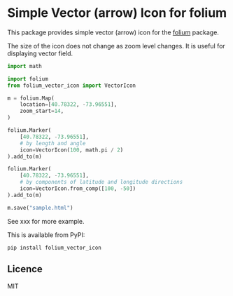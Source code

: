# Simple Vector (arrow) Icon for folium

This package provides simple vector (arrow) icon for the [folium](https://pypi.org/project/folium/) package.

The size of the icon does not change as zoom level changes.
It is useful for displaying vector field.

```python
import math

import folium
from folium_vector_icon import VectorIcon

m = folium.Map(
    location=[40.78322, -73.96551],
    zoom_start=14,
)

folium.Marker(
    [40.78322, -73.96551],
    # by length and angle
    icon=VectorIcon(100, math.pi / 2)
).add_to(m)

folium.Marker(
    [40.78322, -73.96551],
    # by components of latitude and longitude directions
    icon=VectorIcon.from_comp([100, -50])
).add_to(m)

m.save("sample.html")
```

See xxx for more example.

This is available from PyPI:

```shell
pip install folium_vector_icon
```

## Licence

MIT
